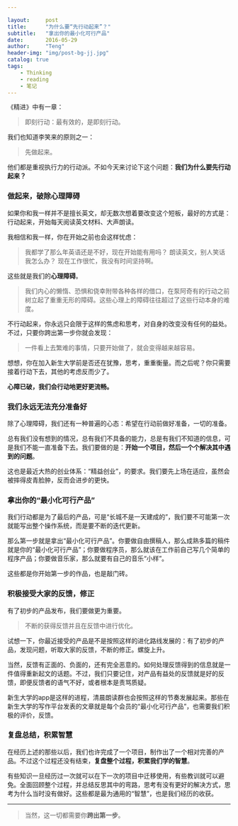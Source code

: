 ```yaml
---

layout:     post
title:      "为什么要“先行动起来”？"
subtitle:   "拿出你的最小化可行产品"
date:       2016-05-29
author:     "Teng"
header-img: "img/post-bg-jj.jpg"
catalog: true
tags:
    - Thinking
    - reading
    - 笔记
---
```



《精进》中有一章：

> 即刻行动：最有效的，是即刻行动。

我们也知道李笑来的原则之一：

> 先做起来。

他们都是重视执行力的行动派。不如今天来讨论下这个问题：**我们为什么要先行动起来？**

### 做起来，破除心理障碍

如果你和我一样并不是擅长英文，却无数次想着要改变这个短板，最好的方式是：行动起来，开始每天阅读英文材料、大声朗读。

我相信和我一样，你在开始之前也会这样忧虑：

> 我都学了那么年英语还是不好，现在开始能有用吗？
> 朗读英文，别人笑话我怎么办？
> 现在工作很忙，我没有时间坚持啊。

这些就是我们的**心理障碍**。

> 我们内心的懒惰、恐惧和侥幸附带各种各样的借口，在泵阿奇有的行动之前树立起了重重无形的障碍。这些心理上的障碍往往超过了这些行动本身的难度。

不行动起来，你永远只会限于这样的焦虑和思考，对自身的改变没有任何的益处。不过，只要你跨出第一步你就会发现：

> 一件看上去繁难的事情，只要开始做了，就会变得越来越容易。

想想，你在加入新生大学前是否还在犹豫，思考，重重衡量。而之后呢？你只需要接着行动下去，其他的考虑反而少了。

**心障已破，我们会行动地更好更流畅。**

### 我们永远无法充分准备好

除了心理障碍，我们还有一种普遍的心态：希望在行动前做好准备，一切的准备。

总有我们没有想到的情况，总有我们不具备的能力，总是有我们不知道的信息，可是我们不能一直准备下去。我们要做的是：**开始一个项目，然后一个个解决其中遇到的问题**。

这也是最近大热的创业体系：“精益创业”，的要求。我们要先上场在适应，虽然会被摔得皮青脸肿，反而会进步的更快。

### 拿出你的“最小化可行产品”

我们行动都是为了最后的产品，可是“长城不是一天建成的”，我们要不可能第一次就能写出整个操作系统，而是要不断的迭代更新。

那么第一步就是拿出“最小化可行产品”。你要做自由撰稿人，那么成熟多篇的稿件就是你的“最小化可行产品”；你要做程序员，那么就该在工作前自己写几个简单的程序产品；你要做音乐家，那么就要有自己的音乐“小样”。

这些都是你开始第一步的作品，也是敲门砖。

### 积极接受大家的反馈，修正

有了初步的产品发布，我们要做更为重要。

> 不断的获得反馈并且在反馈中进行优化。

试想一下，你最近接受的产品是不是按照这样的进化路线发展的：有了初步的产品，发现问题，听取大家的反馈，不断的修正。螺旋上升。

当然，反馈有正面的、负面的，还有完全恶意的。如何处理反馈得到的信息就是一件值得重新起文的话题。不过，我们只要记住，对产品有益处的反馈就是好的反馈，即便反馈者的语气不好，或者根本是责骂质疑。

新生大学的app是这样的进程，清晨朗读群也会按照这样的节奏发展起来。那些在新生大学的写作平台发表的文章就是每个会员的“最小化可行产品”，也需要我们积极的评价，反馈。

### 复盘总结，积累智慧

在经历上述的那些以后，我们也许完成了一个项目，制作出了一个相对完善的产品。不过这个过程还没有结束，**复盘整个过程，积累我们学的智慧**。

有些知识一旦经历过一次就可以在下一次的项目中迁移使用，有些教训就可以避免。全面回顾整个过程，并总结反思其中的弯路，思考有没有更好的解决方式，思考为什么当时没有做好。这些都是最为通用的“智慧”，也是我们经历的收获。

-----

> 当然，这一切都需要你**跨出第一步**。





